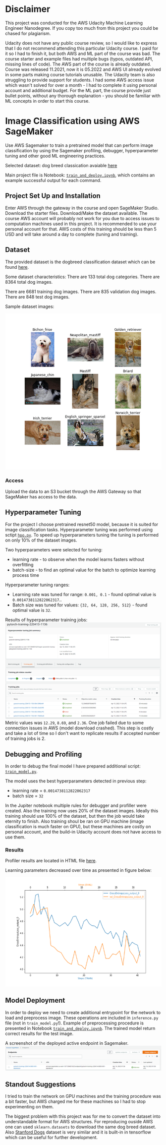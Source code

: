 # Disclaimer
This project was conducted for the AWS Udacity Machine Learning Engineer Nanodegree. If you copy too much from this project you could be chased for plagiarism.

Udacity does not have any public course review, so I would like to express that I do not recommend attending this particular Udacity course. I paid for it so I had to finish it, but both AWS and ML part of the course was bad. The course starter and example files had multiple bugs (typos, outdated API, missing lines of code). The AWS part of the course is already outdated. Course was released 11.2021, now it is 05.2022 and AWS UI already evolved in some parts making course tutorials unusable. The Udacity team is also struggling to provide support for students. I had some AWS access issue which wasn't solved for over a month - I had to complete it using personal account and additional budget. For the ML part, the course provide just bullet points, without any thorough explanation - you should be familiar with ML concepts in order to start this course.

# Image Classification using AWS SageMaker
Use AWS Sagemaker to train a pretrained model that can perform image classification by using the Sagemaker profiling, debugger, hyperparameter tuning and other good ML engineering practices.

Selected dataset: dog breed classication avaiable [here](https://s3-us-west-1.amazonaws.com/udacity-aind/dog-project/dogImages.zip)

Main project file is Notebook: [`train_and_deploy.ipynb`](train_and_deploy.ipynb), which contains an example successful output for each command.

## Project Set Up and Installation
Enter AWS through the gateway in the course and open SageMaker Studio. 
Download the starter files.
Download/Make the dataset available. 
The course AWS account will probably not work for you due to access issues to computation machines used in this project. It is recommended to use your personal account for that. AWS costs of this training should be less than 5 USD and will take around a day to complete (tuning and training).

## Dataset
The provided dataset is the dogbreed classification dataset which can be found [here](https://s3-us-west-1.amazonaws.com/udacity-aind/dog-project/dogImages.zip).

Some dataset characteristics:
There are 133 total dog categories.
There are 8364 total dog images.

There are 6681 training dog images.
There are 835 validation dog images.
There are 848 test dog images.

Sample dataset images:

![sample images in dataset](sample_dataset_images.png "sample images in dataset")

### Access
Upload the data to an S3 bucket through the AWS Gateway so that SageMaker has access to the data.

## Hyperparameter Tuning
For the project I choose pretrained resnet50 model, because it is suited for image classification tasks.
Hyperparameter tuning was performed using sctipt [`hpo.py`](hpo.py). 
To speed up hyperparameters tuning the tuning is performed on only 10% of the dataset images.

Two hyperparameters were selected for tuning:
- learning rate - to observe when the model learns fasters without overfitting
- batch-size - to find an optimal value for the batch to optimize learning process time

Hyperparameter tuning ranges:
- Learning rate was tuned for range: `0.001, 0.1` - found optimal value is `0.0014738112822062317`..
- Batch size was tuned for values: ``{32, 64, 128, 256, 512}`` - found optimal value is `32`.

Results of hyperparameter training jobs:
![hyperparameter_training_screenshot](hyperparameter_training_screenshot.png "Screenshot of hyperparameter training jobs")
Metric values was `12.29`, `8.69`, and `2.36`. One job failed due to some connection issues in AWS (model download crashed). 
This step is costly and take a lot of time so I don't want to replicate results if accepted number of training jobs is 2.

## Debugging and Profiling
In order to debug the final model I have prepared additional script: [`train_model.py`](train_model.py).

The model uses the best hyperparameters detected in previous step:
- learning rate = `0.0014738112822062317`
- batch size = `32`

In the Jupiter notebook multiple rules for debugger and profiller were created. Also the training now uses 20% of the dataset images. Ideally this training should use 100% of the dataset, but then the job would take eternity to finish. Also training shoul be ran on GPU machine (image classification is much faster on GPU), but these machines are costly on personal account, and the build-in Udacity account does not have access to use them.

### Results
Profiler results are located in HTML file [here](ProfilerReport/profiler-output/profiler-report.html).

Learning parameters decreased over time as presented in figure below:

![Plot of cross entropy over debug samples](training_debug_values.png "Plot of cross entropy over debug samples")

## Model Deployment
In order to deploy we need to create additional entrypoint for the network to load and preprocess image. 
These operations are included in `inference.py` file (not in `train_model.py`!).
Example of preprocessing procedure is presented in Notebook [`train_and_deploy.ipynb`](train_and_deploy.ipynb). 
The trained model return correct results for the test image.

A screenshot of the deployed active endpoint in Sagemaker.
![A screenshot of the deployed endpoint](deployed_endpoint.png "A screenshot of the deployed endpoint")

## Standout Suggestions
I tried to train the network on GPU machines and the training procedure was a bit faster, but AWS charged me for these machines so I had to stop experimenting on them. 

The biggest problem with this project was for me to convert the dataset into understandable format for AWS structures. 
For reproducing ouside AWS one can used `sklearn.datasets` to download the same dog breed dataset. Also [Stanford Dogs](https://www.tensorflow.org/datasets/catalog/stanford_dogs) dataset is very similar and it is built-in in tensorflow which can be useful for further development.